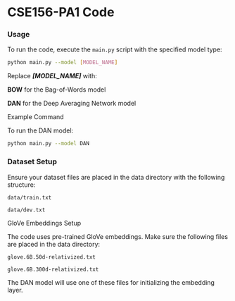# CSE156-PA1 Code 
### Usage
To run the code, execute the `main.py` script with the specified model type:

```bash
python main.py --model [MODEL_NAME]
```
Replace ***[MODEL_NAME]*** with:


**BOW** for the Bag-of-Words model

**DAN** for the Deep Averaging Network model


Example Command

To run the DAN model:
```bash
python main.py --model DAN
```
### Dataset Setup

Ensure your dataset files are placed in the data directory with the following structure:

```data/train.txt```

```data/dev.txt```

GloVe Embeddings Setup

The code uses pre-trained GloVe embeddings. Make sure the following files are placed in the data directory:

```glove.6B.50d-relativized.txt```

```glove.6B.300d-relativized.txt```

The DAN model will use one of these files for initializing the embedding layer.
